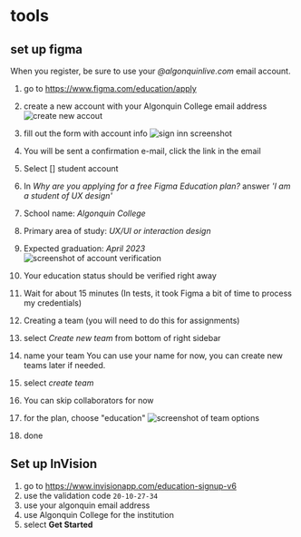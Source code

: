 # tools

## set up figma

When you register, be sure to use your _@algonquinlive.com_ email account.

1. go to <https://www.figma.com/education/apply>
2. create a new account with your Algonquin College email address
   ![create new accout](figma-create-account.png)
3. fill out the form with account info
   ![sign inn screenshot](figma-sign-in.png)
4. You will be sent a confirmation e-mail, click the link in the email
5. Select [] student account
6. In _Why are you applying for a free Figma Education plan?_ answer _'I am a student of UX design'_
7. School name: _Algonquin College_
8. Primary area of study: _UX/UI or interaction design_
9. Expected graduation: _April 2023_  
   ![screenshot of account verification](figma-sign-in-studet-info.png)
10. Your education status should be verified right away
11. Wait for about 15 minutes (In tests, it took Figma a bit of time to process my credentials)
12. Creating a team (you will need to do this for assignments)
13. select _Create new team_ from bottom of right sidebar

14. name your team
    You can use your name for now, you can create new teams later if needed.
15. select _create team_
16. You can skip collaborators for now
17. for the plan, choose "education"
    ![screenshot of team options](figma-team-education.png)
18. done

## Set up InVision

1. go to <https://www.invisionapp.com/education-signup-v6>
2. use the validation code `20-10-27-34`
3. use your algonquin email address
4. use Algonquin College for the institution
5. select **Get Started**
